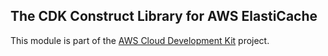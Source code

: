 ## The CDK Construct Library for AWS ElastiCache
This module is part of the [AWS Cloud Development Kit](https://github.com/awslabs/aws-cdk) project.
